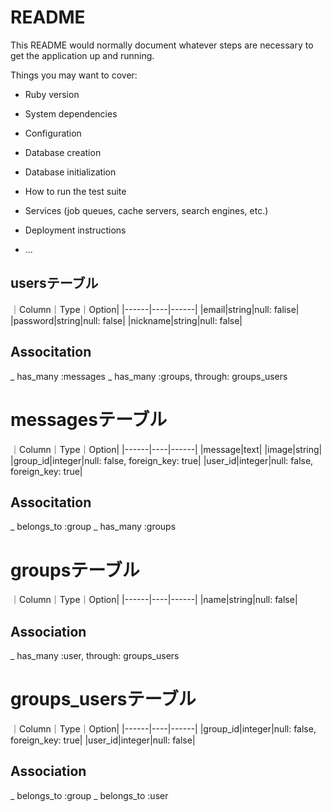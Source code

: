 # README

This README would normally document whatever steps are necessary to get the
application up and running.

Things you may want to cover:

* Ruby version

* System dependencies

* Configuration

* Database creation

* Database initialization

* How to run the test suite

* Services (job queues, cache servers, search engines, etc.)

* Deployment instructions

* ...

## usersテーブル

｜Column｜Type｜Option|
|------|----|------|
|email|string|null: falise|
|password|string|null: false|
|nickname|string|null: false|

## Associtation
_ has_many :messages
_ has_many :groups, through: groups_users


# messagesテーブル
｜Column｜Type｜Option|
|------|----|------|
|message|text|
|image|string|
|group_id|integer|null: false, foreign_key: true|
|user_id|integer|null: false, foreign_key: true|

## Associtation
_ belongs_to :group
_ has_many :groups


# groupsテーブル
｜Column｜Type｜Option|
|------|----|------|
|name|string|null: false|

## Association
_ has_many :user, through: groups_users


# groups_usersテーブル
｜Column｜Type｜Option|
|------|----|------|
|group_id|integer|null: false, foreign_key: true|
|user_id|integer|null: false|

## Association
_ belongs_to :group
_ belongs_to :user